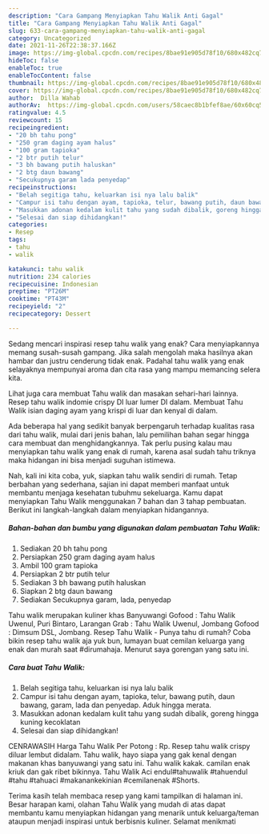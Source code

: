 ```yaml
---
description: "Cara Gampang Menyiapkan Tahu Walik Anti Gagal"
title: "Cara Gampang Menyiapkan Tahu Walik Anti Gagal"
slug: 633-cara-gampang-menyiapkan-tahu-walik-anti-gagal
category: Uncategorized
date: 2021-11-26T22:38:37.166Z
image: https://img-global.cpcdn.com/recipes/8bae91e905d78f10/680x482cq70/tahu-walik-foto-resep-utama.jpg
hideToc: false
enableToc: true
enableTocContent: false
thumbnail: https://img-global.cpcdn.com/recipes/8bae91e905d78f10/680x482cq70/tahu-walik-foto-resep-utama.jpg
cover: https://img-global.cpcdn.com/recipes/8bae91e905d78f10/680x482cq70/tahu-walik-foto-resep-utama.jpg
author:  Dilla Wahab
authorAv:  https://img-global.cpcdn.com/users/58caec8b1bfef8ae/60x60cq50/avatar.jpg
ratingvalue: 4.5
reviewcount: 15
recipeingredient:
- "20 bh tahu pong"
- "250 gram daging ayam halus"
- "100 gram tapioka"
- "2 btr putih telur"
- "3 bh bawang putih haluskan"
- "2 btg daun bawang"
- "Secukupnya garam lada penyedap"
recipeinstructions:
- "Belah segitiga tahu, keluarkan isi nya lalu balik"
- "Campur isi tahu dengan ayam, tapioka, telur, bawang putih, daun bawang, garam, lada dan penyedap. Aduk hingga merata."
- "Masukkan adonan kedalam kulit tahu yang sudah dibalik, goreng hingga kuning kecoklatan"
- "Selesai dan siap dihidangkan!"
categories:
- Resep
tags:
- tahu
- walik

katakunci: tahu walik 
nutrition: 234 calories
recipecuisine: Indonesian
preptime: "PT26M"
cooktime: "PT43M"
recipeyield: "2"
recipecategory: Dessert

---
```



Sedang mencari inspirasi resep tahu walik yang enak? Cara menyiapkannya memang susah-susah gampang. Jika salah mengolah maka hasilnya akan hambar dan justru cenderung tidak enak. Padahal tahu walik yang enak selayaknya mempunyai aroma dan cita rasa yang mampu memancing selera kita.


Lihat juga cara membuat Tahu walik dan masakan sehari-hari lainnya. Resep tahu walik indomie crispy DI luar lumer DI dalam. Membuat Tahu Walik isian daging ayam yang krispi di luar dan kenyal di dalam.

Ada beberapa hal yang sedikit banyak berpengaruh terhadap kualitas rasa dari tahu walik, mulai dari jenis bahan, lalu pemilihan bahan segar hingga cara membuat dan menghidangkannya. Tak perlu pusing kalau mau menyiapkan tahu walik yang enak di rumah, karena asal sudah tahu triknya maka hidangan ini bisa menjadi suguhan istimewa.


Nah, kali ini kita coba, yuk, siapkan tahu walik sendiri di rumah. Tetap berbahan yang sederhana, sajian ini dapat memberi manfaat untuk membantu menjaga kesehatan tubuhmu sekeluarga. Kamu dapat menyiapkan Tahu Walik menggunakan 7 bahan dan 3 tahap pembuatan. Berikut ini langkah-langkah dalam menyiapkan hidangannya.

<!--inarticleads1-->

##### Bahan-bahan dan bumbu yang digunakan dalam pembuatan Tahu Walik:

1. Sediakan 20 bh tahu pong
1. Persiapkan 250 gram daging ayam halus
1. Ambil 100 gram tapioka
1. Persiapkan 2 btr putih telur
1. Sediakan 3 bh bawang putih haluskan
1. Siapkan 2 btg daun bawang
1. Sediakan Secukupnya garam, lada, penyedap


Tahu walik merupakan kuliner khas Banyuwangi Gofood : Tahu Walik Uwenul, Puri Bintaro, Larangan Grab : Tahu Walik Uwenul, Jombang Gofood : Dimsum DSL, Jombang. Resep Tahu Walik - Punya tahu di rumah? Coba bikin resep tahu walik aja yuk bun, lumayan buat cemilan keluarga yang enak dan murah saat #dirumahaja. Menurut saya gorengan yang satu ini. 

<!--inarticleads2-->

##### Cara buat Tahu Walik:

1. Belah segitiga tahu, keluarkan isi nya lalu balik
1. Campur isi tahu dengan ayam, tapioka, telur, bawang putih, daun bawang, garam, lada dan penyedap. Aduk hingga merata.
1. Masukkan adonan kedalam kulit tahu yang sudah dibalik, goreng hingga kuning kecoklatan
1. Selesai dan siap dihidangkan!

CENRAWASIH Harga Tahu Walik Per Potong : Rp. Resep tahu walik crispy diluar lembut didalam. Tahu walik, hayo siapa yang gak kenal dengan makanan khas banyuwangi yang satu ini. Tahu walik kakak. camilan enak kriuk dan gak ribet bikinnya. Tahu Walik Aci endul#tahuwalik #tahuendul #tahu #tahuaci #makanankekinian #cemilanenak #Shorts. 

Terima kasih telah membaca resep yang kami tampilkan di halaman ini. Besar harapan kami, olahan Tahu Walik yang mudah di atas dapat membantu kamu menyiapkan hidangan yang menarik untuk keluarga/teman ataupun menjadi inspirasi untuk berbisnis kuliner. Selamat menikmati
